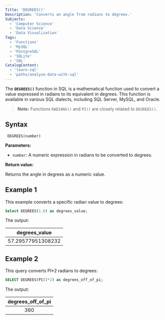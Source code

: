 ```yaml
---
Title: 'DEGREES()'
Description: 'Converts an angle from radians to degrees.'
Subjects:
  - 'Computer Science'
  - 'Data Science'
  - 'Data Visualization'
Tags:
  - 'Functions'
  - 'MySQL'
  - 'PostgreSQL'
  - 'SQLite'
  - 'SQL'
CatalogContent:
  - 'learn-sql'
  - 'paths/analyze-data-with-sql'
---
```


The **`DEGREES()`** function in SQL is a mathematical function used to convert a value expressed in radians to its equivalent in degrees. This function is available in various SQL dialects, including SQL Server, MySQL, and Oracle.

> **Note:** Functions `RADIANS()` and `PI()` are closely related to `DEGREES()`.

## Syntax

```pseudo
 DEGREES(number)
```

**Parameters:**

- `number`: A numeric expression in radians to be converted to degrees.

**Return value:**

Returns the angle in degrees as a numeric value.

## Example 1

This example converts a specific radian value to degrees:

```sql
Select DEGREES(1.0) as degrees_value;
```

The output:

| <center>degrees_value</center>     |
| ---------------------------------- |
| <center>57.29577951308232</center> |

## Example 2

This query converts PI\*2 radians to degrees:

```sql
SELECT DEGREES(PI()*2) as degrees_off_of_pi;
```

The output:

| <center>degrees_off_of_pi</center> |
| ---------------------------------- |
| <center>360</center>               |
